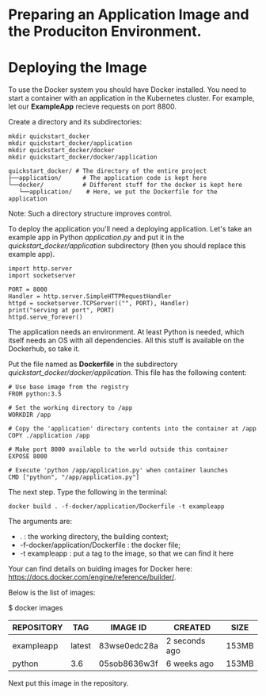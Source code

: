 # Preparing an Application Image and the Produciton Environment.
# Deploying the Image



To use the Docker system you should have Docker installed. 
You need to start a container with an application in the Kubernetes cluster. For example, let our **ExampleApp** recieve requests on port 8800.

Create a directory and its subdirectories:

```
mkdir quickstart_docker
mkdir quickstart_docker/application
mkdir quickstart_docker/docker
mkdir quickstart_docker/docker/application
```

```
quickstart_docker/ # The directory of the entire project
├──application/      # The application code is kept here
└──docker/           # Different stuff for the docker is kept here
   └──application/    # Here, we put the Dockerfile for the application
```
   
Note:
Such a directory structure improves control.

To deploy the application you'll need a deploying application. Let's take an example app in Python *application.py* and put it in the *quickstart_docker/application* subdirectory (then you should replace this example app).

```
import http.server
import socketserver

PORT = 8000
Handler = http.server.SimpleHTTPRequestHandler
httpd = socketserver.TCPServer(("", PORT), Handler)
print("serving at port", PORT)
httpd.serve_forever()
```

The application needs an environment. At least Python is needed, which itself needs an OS with all dependencies. All this stuff is available on the Dockerhub, so take it.

Put the file named as **Dockerfile** in the subdirectory *quickstart_docker/docker/application*. This file has the following content: 

```
# Use base image from the registry
FROM python:3.5

# Set the working directory to /app
WORKDIR /app

# Copy the 'application' directory contents into the container at /app
COPY ./application /app

# Make port 8000 available to the world outside this container
EXPOSE 8000

# Execute 'python /app/application.py' when container launches
CMD ["python", "/app/application.py"]
```

The next step. Type the following in the terminal:
```
docker build . -f-docker/application/Dockerfile -t exampleapp
```
The arguments are:
- . : the working directory, the building context;
- -f-docker/application/Dockerfile : the docker file; 
- -t exampleapp : put a tag to the image, so that we can find it here

Your can find details on buiding images for Docker here:
https://docs.docker.com/engine/reference/builder/.

Below is the list of images:

$ docker images

| REPOSITORY |           TAG |           IMAGE ID |           CREATED |            SIZE |
| ---------- | ------------- | ------------------ | ----------------- | --------------- |
| exampleapp |           latest |        83wse0edc28a |       2 seconds ago |      153MB |
| python |               3.6 |           05sob8636w3f |       6 weeks ago |        153MB |

Next put this image in the repository.
